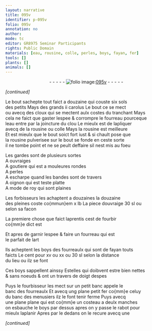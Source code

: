 ```yaml
---
layout: narrative
title: 095v
identifier: p-095v
folio: 095v
annotation: no
author:
mode: tc
editor: GR8975 Seminar Participants
rights: Public Domain
materials: [eau, rousine, colle, perles, boys, fayan, fer]
tools: []
plants: []
animals: []
---
```


<div class="folio" align="center">- - - - - <a href="http://gallica.bnf.fr/ark:/12148/btv1b10500001g/f196.image" target="_blank"><img src="https://cu-mkp.github.io/2017-workshop-edition/assets/photo-icon.png" alt="folio image: " style="display:inline-block; margin-bottom:-3px;"/>095v</a> - - - - - </div>  
 
*[continued]*
  
Le bout sachepte tout faict a douzaine qui couste six sols<br/> des petits Mays des grands ii carolus Le bout ce se mect<br/> ou avecq des cloux qui se mectent aulx costes du tranchant Mays<br/> cela ne faict que gaster lespee & corrompre le fourreau pourceque<br/> l<span class="m">eau</span> entre par la joincture du clou Le mieulx est de lapliquer<br/> avecq de la <span class="m">rousine</span> ou <span class="m">colle</span> Mays la <span class="m">rousine</span> est meilleure<br/> Et est mieulx que le bout soict fort iust & si chault pose que<br/> la <span class="m">rousine</span> pulverisee sur le bout se fonde en ceste sorte<br/> il ne tombe point et ne se peult deffaire sil nest mis au foeu
 
Les gardes sont de plusieurs sortes<br/> A ouvraiges<br/> A goutiere qui est a mouleures rondes<br/> A <span class="m">perles</span><br/> A escharpe quand les bandes sont de travers<br/> A oignon qui est teste platte<br/> A mode de roy qui sont plaines
 
Les <span class="pro">forbisseurs</span> les achaptent a douzaines la douzaine<br/> des pleines coste co{mmun}em x lb La piece douvraige 30 sl ou<br/> selon sa facon
 
La premiere chose que faict l<span class="pro">aprentis</span> cest de fourbir<br/> co{mm}e dict est
 
Et apres de garnir lespee & faire un fourreau qui est<br/> le parfait de lart
 
Ils acheptent les <span class="m">boys</span> des fourreaulx qui sont de <span class="m">fayan</span> touts<br/> faicts Le cent pour xv ou xx ou 30 sl selon la distance<br/> du lieu ou ilz se font
 
Ces <span class="m">boys</span> sappellent ainssy Estelles qui doibvent estre bien nettes<br/> & sans noeuds & ont un travers de doigt despes
 
Puys le <span class="pro">fourbisseur</span> les mect sur un petit banc appele le<br/> banc des fourreaulx Et avecq ung plane petit <span class="m">fer</span> co{mm}e celuy<br/> du banc des <span class="pro">menusiers</span> ilz le font tenir ferme Puys avecq<br/> une plane plane qui est co{mm}e un costeau a deulx manches<br/> on esbauche le <span class="m">boys</span> par dessus apres on y passe le rabot pour<br/> mieulx laplanir Apres par le dedans on le recure avecq une
 
*[continued]*
 
